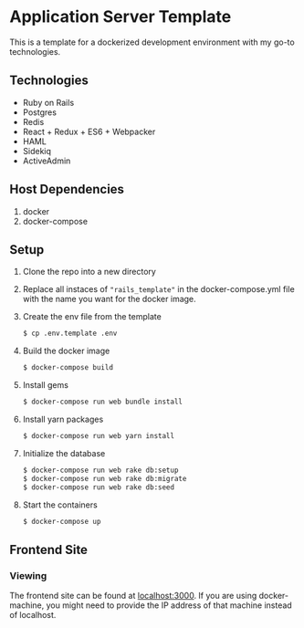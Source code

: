 Application Server Template
==========================

This is a template for a dockerized development environment with my go-to
technologies.

## Technologies

* Ruby on Rails
* Postgres
* Redis
* React + Redux + ES6 + Webpacker
* HAML
* Sidekiq
* ActiveAdmin

## Host Dependencies

1. docker
1. docker-compose


## Setup

1. Clone the repo into a new directory

1. Replace all instaces of `"rails_template"` in the docker-compose.yml file with the name you
   want for the docker image.

1. Create the env file from the template

    ```bash
    $ cp .env.template .env
    ```

1. Build the docker image

    ```bash
    $ docker-compose build
    ```

1. Install gems

    ```bash
    $ docker-compose run web bundle install
    ```

1. Install yarn packages

    ```bash
    $ docker-compose run web yarn install
    ```

1. Initialize the database

    ```bash
    $ docker-compose run web rake db:setup
    $ docker-compose run web rake db:migrate
    $ docker-compose run web rake db:seed
    ```

1. Start the containers

    ```bash
    $ docker-compose up
    ```

## Frontend Site

### Viewing

The frontend site can be found at [localhost:3000](localhost:3000). If you are
using docker-machine, you might need to provide the IP address of that machine
instead of localhost.
